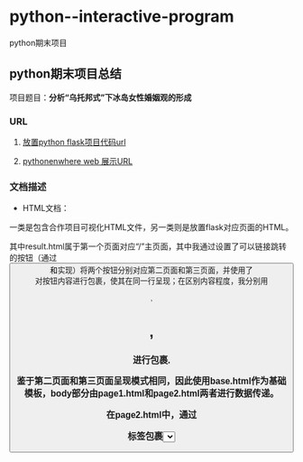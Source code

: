 # python--interactive-program
python期末项目

## python期末项目总结

项目题目：**分析“乌托邦式”下冰岛女性婚姻观的形成**

### URL
1. [放置python flask项目代码url](https://github.com/AylinWasson/python--interactive-program/tree/master/jiaohu)

2. [pythonenwhere web 展示URL](http://aylinwasson.pythonanywhere.com/)

### 文档描述

* HTML文档：

一类是包含合作项目可视化HTML文件，另一类则是放置flask对应页面的HTML。

其中result.html属于第一个页面对应“/”主页面，其中我通过设置了可以链接跳转的按钮（通过<button>和<a>实现）将两个按钮分别对应第二页面和第三页面，并使用了<div>对按钮内容进行包裹，使其在同一行呈现；在区别内容程度，我分别用<p>,<h1>,<h3>进行包裹.

鉴于第二页面和第三页面呈现模式相同，因此使用base.html作为基础模板，body部分由page1.html和page2.html两者进行数据传递。

在page2.html中，通过<form>标签包裹<select>在第三个页面使用for循环设置**下拉菜单**以此选择内容的呈现；然后使用<input>作为数据的提交按钮，完成页面数据的转换。
  
 在所有HTML中都使用了{{ the_title }}此类（jinjia2语法的动态数据绑定，在py文件中有对应的可视化函数传输数据）分别对标题，内容，HTML表格和可视化图表进行数据传递。

* python文档

我总共设置了4个url:"/","/second","/third","/thirdone"

主要导入使用flask，pandas，plotly三个模块

通过pd.pd.read_csv()来读取csv当中的内容，并通过x.to_html()的形式将csv中的内容以HTML表格的形式呈现。

"/"为主页面，通过按钮可以跳转至第二页面"/second"和第三页面"/third"，其中HTML和可视图的数据传递和交互完成；前三个url皆是使用"get"的方式接收数据。

在第四页面"/thirdone"中我使用“post”的接收方式，接收到从“/third”所提交的表单数据，在这个页面中完成了下拉菜单，利用了字典的读取还有列表，，通过菜单里面选择的内容完成数据的传递，然后由第四个页面"/thirdone"进行数据的接收和呈现。

其中the_region = request.form["the_region_selected"]这里的"the_region_selected"对应的是page2.html文档中的select下拉框中的选项；利用with语句打开生成可视化图文件（example1.html），通过数据绑定传输到page2.html当中显示。

data_str = dict[the_region].to_html()，text = texts[the_region]，ending = endings[the_region]，链接通过接收到下拉框中的选项，以字典的方式获得对应的HTML表格（data_str）及小标题文字（text）和看图总结（ending).

* webapp 动作

第一页为首页面介绍**分析“乌托邦式”下冰岛女性婚姻观的形成**下数据故事的背景，引入接下来的分析内容，内容接近结尾处将通过两种情况对内容深入分析，因此设置了两个分页面的按钮（冰岛高生育率和高离婚率）和（冰岛女性社会地位），点击可分别进入第二页面和第三页面。

其中冰岛高生育率和高离婚率和冰岛女性社会地位顶部设置了**返回**的按钮,点击即可回到首页面。

在“冰岛女性社会地位”这个页面下还设有下拉菜单，分别就“冰岛国家会议中妇女参与的比例”，“全球各国女性就业率”和“全球女性的就业比率”可以看到三种分析的选择呈现。
